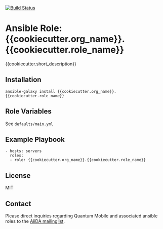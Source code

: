 [![Build Status](https://travis-ci.org/{{cookiecutter.org_name}}/{{cookiecutter.repo_name}}.svg?branch=master)](https://travis-ci.org/{{cookiecutter.org_name}}/{{cookiecutter.repo_name}})

# Ansible Role: {{cookiecutter.org_name}}.{{cookiecutter.role_name}}

{{cookiecutter.short_description}}

## Installation

`ansible-galaxy install {{cookiecutter.org_name}}.{{cookiecutter.role_name}}`

## Role Variables

See `defaults/main.yml`

## Example Playbook

```
- hosts: servers
  roles:
  - role: {{cookiecutter.org_name}}.{{cookiecutter.role_name}}
```

## License

MIT

## Contact

Please direct inquiries regarding Quantum Mobile and associated ansible roles to the [AiiDA mailinglist](http://www.aiida.net/mailing-list/).

